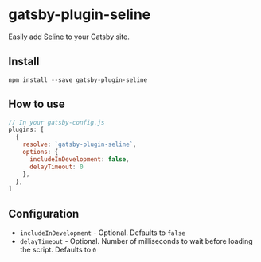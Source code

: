 # gatsby-plugin-seline

Easily add [Seline](https://seline.com/) to your Gatsby site.

## Install
`npm install --save gatsby-plugin-seline`

## How to use

```javascript
// In your gatsby-config.js
plugins: [
  {
    resolve: `gatsby-plugin-seline`,
    options: {
      includeInDevelopment: false,
      delayTimeout: 0
    },
  },
]
```

## Configuration

- `includeInDevelopment` - Optional. Defaults to `false`
- `delayTimeout` - Optional. Number of milliseconds to wait before loading the script. Defaults to `0`

